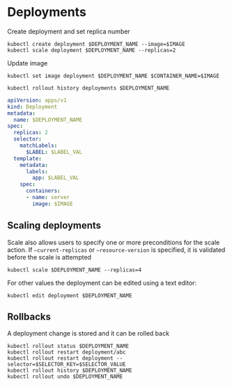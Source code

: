 # Deployments

Create deployment and set replica number

```shell
kubectl create deployment $DEPLOYMENT_NAME --image=$IMAGE
kubectl scale deployment $DEPLOYMENT_NAME --replicas=2
```

Update image
```shell
kubectl set image deployment $DEPLOYMENT_NAME $CONTAINER_NAME=$IMAGE
```

```shell
kubectl rollout history deployments $DEPLOYMENT_NAME
```

```yaml
apiVersion: apps/v1
kind: Deployment
metadata:
  name: $DEPLOYMENT_NAME
spec:
  replicas: 2
  selector:
    matchLabels:
      $LABEL: $LABEL_VAL
  template:
    metadata:
      labels:
        app: $LABEL_VAL
    spec:
      containers:
      - name: server
        image: $IMAGE
```

## Scaling deployments

Scale also allows users to specify one or more preconditions for the scale action. If `–current-replicas` or `–resource-version` is specified, it is validated before the scale is attempted

```shell
kubectl scale $DEPLOYMENT_NAME --replicas=4
```

For other values the deployment can be edited using a text editor:

```shell
kubectl edit deployment $DEPLOYMENT_NAME
```

## Rollbacks

A deployment change is stored and it can be rolled back

```shell
kubectl rollout status $DEPLOYMENT_NAME
kubectl rollout restart deployment/abc
kubectl rollout restart deployment --selector=$SELECTOR_KEY=$SELECTOR_VALUE
kubectl rollout history $DEPLOYMENT_NAME
kubectl rollout undo $DEPLOYMENT_NAME
```